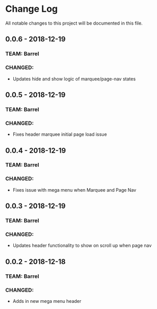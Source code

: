 # Change Log
All notable changes to this project will be documented in this file.

## 0.0.6 - 2018-12-19
### TEAM: Barrel
### CHANGED:
- Updates hide and show logic of marquee/page-nav states

## 0.0.5 - 2018-12-19
### TEAM: Barrel
### CHANGED:
- Fixes header marquee initial page load issue

## 0.0.4 - 2018-12-19
### TEAM: Barrel
### CHANGED:
- Fixes issue with mega menu when Marquee and Page Nav

## 0.0.3 - 2018-12-19
### TEAM: Barrel
### CHANGED:
- Updates header functionality to show on scroll up when page nav

## 0.0.2 - 2018-12-18
### TEAM: Barrel
### CHANGED:
- Adds in new mega menu header
